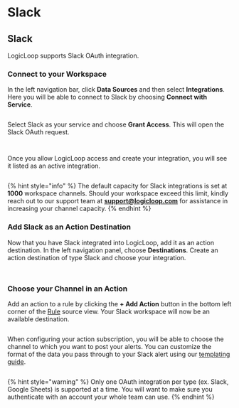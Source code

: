 # Slack

## Slack&#x20;

LogicLoop supports Slack OAuth integration.

### Connect to your Workspace&#x20;

In the left navigation bar, click **Data Sources** and then select **Integrations**. Here you will be able to connect to Slack by choosing **Connect with Service**.

<figure><img src="https://lh5.googleusercontent.com/nOOe-9_9SEcJHB1Y3UmQsSw11dsrgN48aXK5_L3KlEm-viA0ARW5zjE92IVgdgQSG49NNjkjFt8SuY2CDNLug2ieFgNqMkqFcelrT9OgNWXQPhINWNiD1w0eGKSMD5AvRKgGyJiUBMJ7UpE84v5MYYgia1tvXhoEPBjQtBb-_-Wgu9SxV7y2pPUeKVyZsA" alt=""><figcaption></figcaption></figure>

Select Slack as your service and choose **Grant Access**. This will open the Slack OAuth request.

<figure><img src="https://lh6.googleusercontent.com/ESCBlcU1wf7nekVop8InrR490OqLi6xgUOQqxLa3Ueafn3PurFG565xaJqhokPHbYaFcOdXX5OiFzCnhfAMo3GSCqnDgYwSi7eh2po_iDlpu15HtE17E-0w0jvqp8r44YyjJRkLT9BJgNgrTbrGCU2ogMtblTiIB4Uq0vCHZVH_c4oqwmnveunXcRJRyqg" alt=""><figcaption></figcaption></figure>

<figure><img src="https://lh5.googleusercontent.com/Lqaoyq-gtR88pTJMOGyJUVhyJdE4MuQyY01nvHrR6JLDAg84xZIYrcB5EEDlNvyrpyM_o4sbSYCKKw8FLijYkJUhFIGGBiJFdzIWFG0vElG48GFuXI1QpPpn_pFdFzC-VG7YefsyW8nJeQuPUvPlnVumpnBx6ruz1fOfKocvj61f0VbdqqGYDRFEkEYKeQ" alt=""><figcaption></figcaption></figure>

Once you allow LogicLoop access and create your integration, you will see it listed as an active integration.

<figure><img src="https://lh6.googleusercontent.com/5bSlgqWdJfj0xSZPSOfvhotD42905aZJgFGVjj7ZKboJOdH1784N7eVhzQYO3aMBbebO_5nps0ZUuFje4FO5-G_jZx6fxAF0dOcW_HWzbpUNq-hnkdwwfa10QqZ9cB_sJ1FFmzBRwc-CVsn1-zu7a9zug7nGIW2PXdIH4AUucKU7VeH0iChYdgypSTFnEA" alt=""><figcaption></figcaption></figure>

{% hint style="info" %}
The default capacity for Slack integrations is set at **1000** workspace channels. Should your workspace exceed this limit, kindly reach out to our support team at **support@logicloop.com** for assistance in increasing your channel capacity.
{% endhint %}

### Add Slack as an Action Destination&#x20;

Now that you have Slack integrated into LogicLoop, add it as an action destination. In the left navigation panel, choose **Destinations**. Create an action destination of type Slack and choose your integration.

<figure><img src="https://lh5.googleusercontent.com/qorvP_X7Eh1XSfFHJUoX5VGo6V5N2eghF9wTC7rzymW6Fv90yN2SSLgX3Wk3hLdLRNTNlZlaCvTc_3Fn50oc3TOe6PpIkSusGwzZEwUQXnd1mJeoHbxJfuFbBIvMEJ8OIaoGCKzw26eEEKumzmC6o5vr6TQIK4iTAxnyA3zRvd-B02n1uFBqTx55OqlrlQ" alt=""><figcaption></figcaption></figure>

<figure><img src="https://lh4.googleusercontent.com/B_dK0fak8sgkeKmVrb2QmHsKgEURlQZ8tfbVOJEXhzfystgJWHjoZze0KPPJLE0Ym3iHPfCoPxGMNzKzcJdARsKUlTLgepLp3Civ8fpENPwMcHcCEOBclopI8BlP_9Su9UX6_2mg3ZJfVLDKUjXLBNb9iDIWVt8F4Ex264MJaExv4XRY2i9u0hcjtk0MTg" alt=""><figcaption></figcaption></figure>

### Choose your Channel in an Action&#x20;

Add an action to a rule by clicking the **+ Add Action** button in the bottom left corner of the [Rule](../../queries/rules/) source view. Your Slack workspace will now be an available destination.

<figure><img src="https://lh6.googleusercontent.com/ais7819dYnFxcKrJUGfMLqKovlhefhfTd9lfwKWJEMRSX4A9_Zs2-uQ62aU8gP9y7Vp0bW_DVUQbM6WvNLxBe4aQovWvJ4gtAY93WxkFaV5sWsG8vBbvf5wZ5fISQ_kjYCrxsZUmAKhjl2t0kuNJpDmDOHJHFf064ovVIGjYoPTUNKp2Di059wxejhgxeA" alt=""><figcaption></figcaption></figure>

When configuring your action subscription, you will be able to choose the channel to which you want to post your alerts. You can customize the format of the data you pass through to your Slack alert using our [templating guide](../../actions/templating.md).

<figure><img src="https://lh3.googleusercontent.com/y_Vy95KH49ymG05ipiltn7ebV0kzqslZQdn8h7x8AaWJSP1Z6yfcooqYP6h-AtnGxFOpXKph5ms8qsZvw2Z93jhzHEJ9JXdgZW0VVYi4Xoia2rYfq9UpJUtESN6CULfdWQZm2br8hy4awKJCeYqhvm1HI4_XE2WeWQt80dSWPLTdE1g7l7eBAJKoq7R2ug" alt=""><figcaption></figcaption></figure>

{% hint style="warning" %}
Only one OAuth integration per type (ex. Slack, Google Sheets) is supported at a time. You will want to make sure you authenticate with an account your whole team can use.
{% endhint %}
